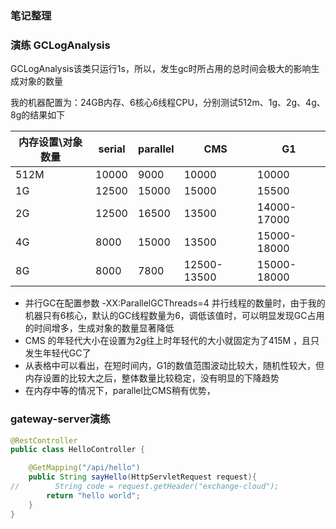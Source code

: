 ### 笔记整理




### 演练 GCLogAnalysis 
GCLogAnalysis该类只运行1s，所以，发生gc时所占用的总时间会极大的影响生成对象的数量

我的机器配置为：24GB内存、6核心6线程CPU，分别测试512m、1g、2g、4g、8g的结果如下

内存设置\对象数量 | serial | parallel | CMS | G1
---|---|---|---|---
512M | 10000 |  9000 |  10000 | 10000
1G | 12500 |  15000 |  15000 | 15500
2G | 12500 |  16500 |  13500 | 14000-17000
4G | 8000 |  15000 |  13500 | 15000-18000
8G | 8000 |  7800 |  12500-13500 | 15000-18000

- 并行GC在配置参数 -XX:ParallelGCThreads=4 并行线程的数量时，由于我的机器只有6核心，默认的GC线程数量为6，调低该值时，可以明显发现GC占用的时间增多，生成对象的数量显著降低
- CMS 的年轻代大小在设置为2g往上时年轻代的大小就固定为了415M ，且只发生年轻代GC了
- 从表格中可以看出，在短时间内，G1的数值范围波动比较大，随机性较大，但内存设置的比较大之后，整体数量比较稳定，没有明显的下降趋势
- 在内存中等的情况下，parallel比CMS稍有优势，

### gateway-server演练
```java
@RestController
public class HelloController {

    @GetMapping("/api/hello")
    public String sayHello(HttpServletRequest request){
//        String code = request.getHeader("exchange-cloud");
        return "hello world";
    }
}
```